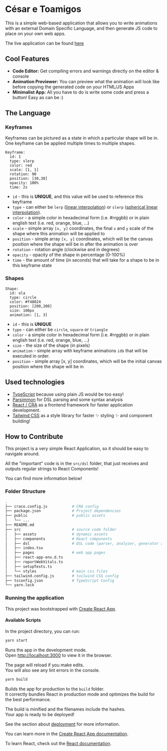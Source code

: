 # César e Toamigos

This is a simple web-based application that allows you to write animations with an external Domain Specific Language, and then generate JS code to place on your own web apps.

The live application can be found [here](https://loving-elion-58a47c.netlify.app/)

## Cool Features

- **Code Editor:** Get compiling errors and warnings directly on the editor & console
- **Animation Previewer:** You can preview what the animation will look like before copying the generated code on your HTML/JS Apps
- **Minimalist App:** All you have to do is write some code and press a button! Easy as can be :)

## The Language

### Keyframes

Keyframes can be pictured as a state in which a particular shape will be in. One keyframe can be applied multiple times to multiple shapes.

```
Keyframe:
  id: 1
  type: slerp
  color: red
  scale: [1, 1]
  rotation: 90
  position: [30,30]
  opacity: 100%
  time: 2s
```

- `id` - this is **UNIQUE**, and this value will be used to reference this keyframe
- `type` - can either be `lerp` ([linear interpolation](https://en.wikipedia.org/wiki/Linear_interpolation)) or `slerp` ([spherical linear interpolation](https://en.wikipedia.org/wiki/Slerp)).
- `color` - a simple color in hexadecimal form (i.e. #rrggbb) or in plain english text (i.e. red, orange, blue, ...)
- `scale` - simple array `[x, y]` coordinates, the final `x` and `y` scale of the shape where this animation will be applied to
- `position` - simple array `[x, y]` coordinates, which will be the canvas position where the shape will be in after the animation is over
- `rotation` - rotation angle (clockwise and in degrees)
- `opacity` - opacity of the shape in percentage (0-100%)
- `time` - the amount of time (in seconds) that will take for a shape to be in this keyframe state

### Shapes

```
Shape:
  id: ola
  type: circle
  color: #f48024
  position: [200,200]
  size: 100px
  animation: [1, 3]
```

- `id` - this is **UNIQUE**
- `type` - can either be `circle`, `square` or `triangle`
- `color` - a simple color in hexadecimal form (i.e. #rrggbb) or in plain english text (i.e. red, orange, blue, ...)
- `size` - the size of the shape (in pixels)
- `animation` - simple array with keyframe animations `id`s that will be executed in order.
- `position` - simple array [x, y] coordinates, which will be the initial canvas position where the shape will be in
## Used technologies

- [TypeScript](https://www.typescriptlang.org/) because using plain JS would be too easy!
- [Parsimmon](https://github.com/jneen/parsimmon) for DSL parsing and some syntax analysis
- [React / CRA](https://github.com/facebook/create-react-app) as a frontend framework for faster application development.
- [Tailwind CSS](https://tailwindcss.com/) as a style library for faster :sparkles: styling :sparkles: and component building!

## How to Contribute

This project is a very simple React Application, so it should be easy to navigate around.

All the "important" code is in the `src/dsl` folder, that just receives and outputs regular strings to React Components!

You can find more information below!

### Folder Structure

```bash
.
├── craco.config.js           # CRA config
├── package.json              # Project dependencies
├── public                    # public assets
│   └── ...
├── README.md
├── src                       # source code folder
│   ├── assets                # dynamic assets
│   ├── components            # React components
│   ├── dsl                   # DSL code (parser, analyzer, generator and animation)
│   ├── index.tsx
│   ├── pages                 # web app pages
│   ├── react-app-env.d.ts
│   ├── reportWebVitals.ts
│   ├── setupTests.ts
│   └── styles                # main css files
├── tailwind.config.js        # tailwind CSS config
├── tsconfig.json             # TypeScript Config
└── yarn.lock
```

### Running the application

This project was bootstrapped with [Create React App](https://github.com/facebook/create-react-app).

#### Available Scripts

In the project directory, you can run:

```bash
yarn start
```

Runs the app in the development mode.\
Open [http://localhost:3000](http://localhost:3000) to view it in the browser.

The page will reload if you make edits.\
You will also see any lint errors in the console.

```bash
yarn build
```

Builds the app for production to the `build` folder.\
It correctly bundles React in production mode and optimizes the build for the best performance.

The build is minified and the filenames include the hashes.\
Your app is ready to be deployed!

See the section about [deployment](https://facebook.github.io/create-react-app/docs/deployment) for more information.

You can learn more in the [Create React App documentation](https://facebook.github.io/create-react-app/docs/getting-started).

To learn React, check out the [React documentation](https://reactjs.org/).
